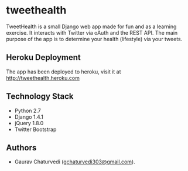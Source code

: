 tweethealth
===========
TweetHealth is a small Django web app made for fun and as a learning exercise.  It interacts
with Twitter via oAuth and the REST API.  The main purpose of the app is to determine your
health (lifestyle) via your tweets.

## Heroku Deployment
The app has been deployed to heroku, visit it at http://tweethealth.heroku.com

## Technology Stack
- Python 2.7
- Django 1.4.1
- jQuery 1.8.0
- Twitter Bootstrap

## Authors
- Gaurav Chaturvedi (gchaturvedi303@gmail.com).